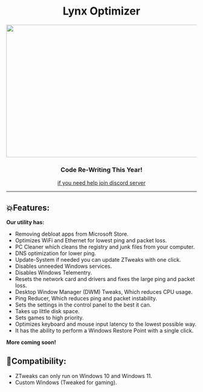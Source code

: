 <div align="center"><h1>Lynx Optimizer</h1>
<img src="https://user-images.githubusercontent.com/108175829/236144303-311ea628-4d1d-4215-8cd3-410f56a95995.png" width="650" height="350">
<div align="center"><h3>Code Re-Writing This Year!</h3></div>
<p align="center"><a href="https://discord.gg/JVEWR9CGk5" target="_blank">if you need help join discord server</a></p>
</div>
<hr>

## 💥Features:
 **Our utility has:**
* Removing debloat apps from Microsoft Store.
* Optimizes WiFi and Ethernet for lowest ping and packet loss.
* PC Cleaner which cleans the registry and junk files from your computer.
* DNS optimization for lower ping.
* Update-System if needed you can update ZTweaks with one click.
* Disables unneeded Windows services.
* Disables Windows Telementry.
* Resets the network card and drivers and fixes the large ping and packet loss.
* Desktop Window Manager (DWM) Tweaks, Which reduces CPU usage.
* Ping Reducer, Which reduces ping and packet instability.
* Sets the settings in the control panel to the best it can.
* Takes up little disk space.
* Sets games to high priority.
* Optimizes keyboard and mouse input latency to the lowest possible way.
* It has the ability to perform a Windows Restore Point with a single click.

**More coming soon!**

## 💨Compatibility:
* ZTweaks can only run on Windows 10 and Windows 11.
* Custom Windows (Tweaked for gaming).
